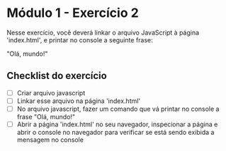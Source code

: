 # Módulo 1 - Exercício 2

Nesse exercício, você deverá linkar o arquivo JavaScript à página 'index.html', e printar no console a seguinte frase:

"Olá, mundo!"

## Checklist do exercício
- [ ] Criar arquivo javascript
- [ ] Linkar esse arquivo na página 'index.html'
- [ ] No arquivo javascript, fazer um comando que vá printar no console a frase "Olá, mundo!"
- [ ] Abrir a página 'index.html' no seu navegador, inspecionar a página e abrir o console no navegador para verificar se está sendo exibida a mensagem no console
